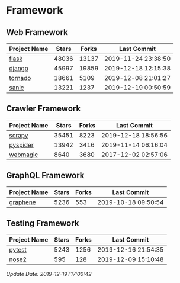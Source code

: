 # Framework

## Web Framework

| Project Name | Stars | Forks | Last Commit |
| ------------ | ----- | ----- | ----------- |
| [flask](https://github.com/pallets/flask) | 48036 | 13137 | 2019-11-24 23:38:50 |
| [django](https://github.com/django/django) | 45997 | 19859 | 2019-12-18 12:15:38 |
| [tornado](https://github.com/tornadoweb/tornado) | 18661 | 5109 | 2019-12-08 21:01:27 |
| [sanic](https://github.com/huge-success/sanic) | 13221 | 1237 | 2019-12-19 00:50:59 |

## Crawler Framework

| Project Name | Stars | Forks | Last Commit |
| ------------ | ----- | ----- | ----------- |
| [scrapy](https://github.com/scrapy/scrapy) | 35451 | 8223 | 2019-12-18 18:56:56 |
| [pyspider](https://github.com/binux/pyspider) | 13942 | 3416 | 2019-11-14 06:16:04 |
| [webmagic](https://github.com/code4craft/webmagic) | 8640 | 3680 | 2017-12-02 02:57:06 |

## GraphQL Framework

| Project Name | Stars | Forks | Last Commit |
| ------------ | ----- | ----- | ----------- |
| [graphene](https://github.com/graphql-python/graphene) | 5236 | 553 | 2019-10-18 09:50:54 |

## Testing Framework

| Project Name | Stars | Forks | Last Commit |
| ------------ | ----- | ----- | ----------- |
| [pytest](https://github.com/pytest-dev/pytest) | 5243 | 1256 | 2019-12-16 21:54:35 |
| [nose2](https://github.com/nose-devs/nose2) | 595 | 128 | 2019-12-09 15:10:48 |

*Update Date: 2019-12-19T17:00:42*